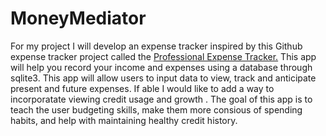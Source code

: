 # MoneyMediator
For my project I will develop an expense tracker inspired by this Github expense tracker project called the [Professional Expense Tracker.](https://www.youtube.com/watch?v=tMLsR0_2yIE) 
This app will help you record your income and expenses using a database through sqlite3.
 This app will allow users to input data to view, track and anticipate present and future expenses.
If able I would like to add a way to incorporatate viewing credit usage and growth .
The goal of this app is to teach the user budgeting skills, make them more consious of spending habits, and help with maintaining healthy credit history.
